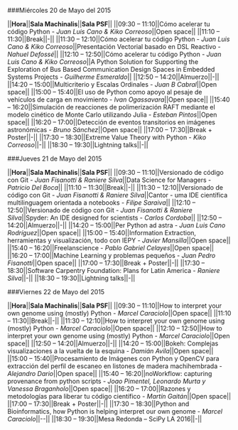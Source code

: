 ###Miércoles 20 de Mayo del 2015

||**Hora**||**Sala Machinalis**||**Sala PSF**||
||09:30 – 11:10||Cómo acelerar tu código Python - *Juan Luis Cano & Kiko Correoso*||Open space||
||11:10 – 11:30||Break||-||
||11:30 – 12:10||Cómo acelerar tu código Python - *Juan Luis Cano & Kiko Correoso*||Presentación Vectorial basado en DSL Reactivo - *Nahuel Defossé*||
||12:10 – 12:50||Cómo acelerar tu código Python - *Juan Luis Cano & Kiko Correoso*||A Python Solution for Supporting the Exploration of Bus Based Communication Design Spaces in Embedded Systems Projects - *Guilherme Esmeraldo*||
||12:50 – 14:20||Almuerzo||-||
||14:20 – 15:00||Multicriterio y Escalas Ordinales - *Juan B Cabral*||Open space||
||15:00 – 15:40||El uso de Python como apoyo al pesaje de vehículos de carga en movimiento -  *Ivan Ogassavara*||Open space||
||15:40 – 16:20||Simulación de reacciones de polimerización RAFT mediante el modelo cinético de Monte Carlo utilizando Julia - *Esteban Pintos*||Open space||
||16:20 – 17:00||Detección de eventos transitorios en imágenes astronómicas - *Bruno Sánchez*||Open space||
||17:00 – 17:30||Break + Poster||-||
||17:30 – 18:30||Extreme Value Theory with Python - *Kiko Correoso*||-||
||18:30 – 19:30||Lightning talks||-||


###Jueves 21 de Mayo del 2015

||**Hora**||**Sala Machinalis**||**Sala PSF**||
||09:30 – 11:10||Versionado de código con Git - *Juan Fisanotti & Raniere Silva*||Data Science for Managers - *Patricio Del Boca*||
||11:10 – 11:30||Break||-||
||11:30 – 12:10||Versionado de código con Git - *Juan Fisanotti & Raniere Silva*||Cantor - uma IDE científica multilinguagem orientada a notebooks - *Filipe Saraiva*||
||12:10 – 12:50||Versionado de código con Git - *Juan Fisanotti & Raniere Silva*||Spyder: An IDE designed for scientists - *Carlos Cordoba*||
||12:50 – 14:20||Almuerzo||-||
||14:20 – 15:00||Per Python ad astra - *Juan Luis Cano Rodríguez*||Open space||
||15:00 – 15:40||Information Extraction, herramientas y visualización, todo con IEPY - *Javier Mansilla*||Open space||
||15:40 – 16:20||Freelanscience - *Pablo Gabriel Celayes*||Open space||
||16:20 – 17:00||Machine Learning y problemas pequeños - *Juan Pedro Fisanotti*||Open space||
||17:00 – 17:30||Break + Poster||-||
||17:30 – 18:30||Software Carpentry Foundation: Plans for Latin America - *Raniere Silva*||-||
||18:30 – 19:30||Lightning talks||-||

###Viernes 22 de Mayo del 2015

||**Hora**||**Sala Machinalis**||**Sala PSF**||
||09:30 – 11:10||How to interpret your own genome using (mostly) Python - *Marcel Caraciolo*||Open space||
||11:10 – 11:30||Break||-||
||11:30 – 12:10||How to interpret your own genome using (mostly) Python - *Marcel Caraciolo*||Open space||
||12:10 – 12:50||How to interpret your own genome using (mostly) Python - *Marcel Caraciolo*||Open space||
||12:50 – 14:20||Almuerzo||-||
||14:20 – 15:00||Bokeh: Complejas visualizaciones a la vuelta de la esquina - *Damián Avila*||Open space||
||15:00 – 15:40||Procesamiento de Imágenes con Python y OpenCV para extracción del perfil de escaneo en listones de madera machihembrada - *Alejandro Dario*||Open space||
||15:40 – 16:20||noWorkflow: capturing provenance from python scripts - *Joao Pimentel, Leonardo Murta y Vanessa Braganholo*||Open space||
||16:20 – 17:00||Razones y metodologías para liberar tu código científico - *Martín Gaitán*||Open space||
||17:00 – 17:30||Break + Poster||-||
||17:30 – 18:30||Python and Bioinformatics, how Python is helping interpret our own genome - *Marcel Caraciolo*||--||
||18:30 – 19:30||Mesa Redonda – SciPy LA 2016||-||
